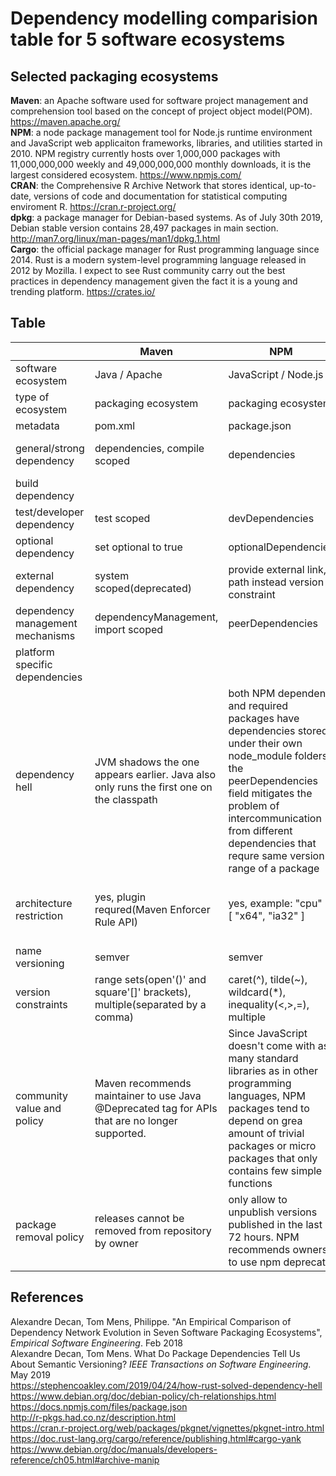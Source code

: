 # Dependency modelling comparision table for 5 software ecosystems

## Selected packaging ecosystems

**Maven**: an Apache software used for software project management and comprehension tool based on the concept of project object model(POM). https://maven.apache.org/ <br>
**NPM**: a node package management tool for Node.js runtime environment and JavaScript web applicaiton frameworks, libraries, and utilities started in 2010. NPM registry currently hosts over 1,000,000 packages with 11,000,000,000 weekly and 49,000,000,000 monthly downloads, it is the largest considered ecosystem. https://www.npmjs.com/ <br>
**CRAN**: the Comprehensive R Archive Network that stores identical, up-to-date, versions of code and documentation for statistical computing enviroment R. https://cran.r-project.org/ <br>
**dpkg**: a package manager for Debian-based systems. As of July 30th 2019, Debian stable version contains 28,497 packages in main section. http://man7.org/linux/man-pages/man1/dpkg.1.html <br>
**Cargo**: the official package manager for Rust programming language since 2014. Rust is a modern system-level programming language released in 2012 by Mozilla. I expect to see Rust community carry out the best practices in dependency management given the fact it is a young and trending platform. https://crates.io/ <br>

## Table

|                                  | Maven                                                                                           | NPM                                                                                                                                                                                                                                                    | CRAN                                                                                                                                                      | dpkg                                                                                      | Cargo                                                                                                                                          |
| -------------------------------- | ----------------------------------------------------------------------------------------------- | ------------------------------------------------------------------------------------------------------------------------------------------------------------------------------------------------------------------------------------------------------ | --------------------------------------------------------------------------------------------------------------------------------------------------------- | ----------------------------------------------------------------------------------------- | ---------------------------------------------------------------------------------------------------------------------------------------------- |
| software ecosystem               | Java / Apache                                                                                   | JavaScript / Node.js                                                                                                                                                                                                                                   | R                                                                                                                                                         | Debian / Linux OS                                                                         | Rust                                                                                                                                           |
| type of ecosystem                | packaging ecosystem                                                                             | packaging ecosystem                                                                                                                                                                                                                                    | packaging ecosystem                                                                                                                                       | distribution for Linux OSs                                                                | packaging ecosystem                                                                                                                            |
| metadata                         | pom.xml                                                                                         | package.json                                                                                                                                                                                                                                           | DESCRIPTION                                                                                                                                               | DEBIAN/control                                                                            | Cargo.toml                                                                                                                                     |
| general/strong dependency        | dependencies, compile scoped                                                                    | dependencies                                                                                                                                                                                                                                           | Depends(attach), Imports(namespace required)                                                                                                              | Depends, Pre-Depends                                                                      | dependencies                                                                                                                                   |
| build dependency                 |                                                                                                 |                                                                                                                                                                                                                                                        | Build-Depends for source package                                                                                                                          | Build-Depends for source package                                                          | build-dependencies                                                                                                                             |
| test/developer dependency        | test scoped                                                                                     | devDependencies                                                                                                                                                                                                                                        |                                                                                                                                                           |                                                                                           | dev-dependencies                                                                                                                               |
| optional dependency              | set optional to true                                                                            | optionalDependencies                                                                                                                                                                                                                                   | Suggests                                                                                                                                                  | Recommands, Suggests                                                                      | optional = true                                                                                                                                |
| external dependency              | system scoped(deprecated)                                                                       | provide external link, path instead version constraint                                                                                                                                                                                                 | through R CMD INSTALL -l path                                                                                                                             | through dpkg -i file,deb                                                                  | registry=, git= branch=, path=                                                                                                                 |
| dependency management mechanisms | dependencyManagement, import scoped                                                             | peerDependencies                                                                                                                                                                                                                                       |                                                                                                                                                           | Conflicts, Breaks                                                                         | name mangling, 
platform specific dependencies                                                                                                 |
| dependency hell                  | JVM shadows the one appears earlier. Java also only runs the first one on the classpath         | both NPM dependent and required packages have dependencies stored under their own node_module folders, the peerDependencies field mitigates the problem of intercommunication from different dependencies that requre same version range of a package  | CRAN allows maintainer to only install latest version of dependencies                                                                                     | Debian packages suffer from dependency hell                                               | Rust name-mangling scheme allows a project to have different versions of a same dependencies. But the intercommunication among them is blocked |
| architecture restriction         | yes, plugin requred(Maven Enforcer Rule API)                                                    | yes, example: "cpu" : [ "x64", "ia32" ]                                                                                                                                                                                                                | no, but supported during installation process                                                                                                             | yes, example: [linux-any], [!amd64], [any-i386]                                           | no, but can be specified using RUSTFLAGS in cargo configuration file                                                                           |
| name versioning                  | semver                                                                                          | semver                                                                                                                                                                                                                                                 | major.minor.patch.dev                                                                                                                                     | [epoch:]upstream_version[-debian_revision]                                                | semver                                                                                                                                         |
| version constraints              | range sets(open'()' and square'[]' brackets), multiple(separated by a comma)                    | caret(^), tilde(~), wildcard(*), inequality(<,>,=), multiple                                                                                                                                                                                           |  inequality(<,>,=)                                                                                                                                        |  inequality(<,>,=), multiple                                                              | caret(^), tilde(~), wildcard(*), inequality(<,>,=)                                                                                             |
| community value and policy       | Maven recommends maintainer to use Java @Deprecated tag for APIs that are no longer supported.  | Since JavaScript doesn't come with as many standard libraries as in other programming languages, NPM packages tend to depend on grea amount of trivial packages or micro packages that only contains few simple functions                              | rolling release(to always include the latest dependencies) + R CMD check tool checks for compatibility. Fail to do so will result to get package archived |                                                                                           | similar to NPM                                                                                                                                 |
| package removal policy           | releases cannot be removed from repository by owner                                             | only allow to unpublish versions published in the last 72 hours. NPM recommends owners to use npm deprecate                                                                                                                                            | CRAN archives package                                                                                                                                     | package owner need to file a bug against ftp.debian.org asking that the packge be removed | Cargo explicitly prevent packages from being removed, solution is cargo yank                                                                   |

## References
Alexandre Decan, Tom Mens, Philippe. "An Empirical Comparison of Dependency Network Evolution in Seven Software Packaging Ecosystems", *Empirical Software Engineering*. Feb 2018<br>
Alexandre Decan, Tom Mens. What Do Package Dependencies Tell Us About Semantic Versioning? *IEEE Transactions on Software Engineering*. May 2019<br>
https://stephencoakley.com/2019/04/24/how-rust-solved-dependency-hell<br>
https://www.debian.org/doc/debian-policy/ch-relationships.html<br>
https://docs.npmjs.com/files/package.json<br>
http://r-pkgs.had.co.nz/description.html<br>
https://cran.r-project.org/web/packages/pkgnet/vignettes/pkgnet-intro.html<br>
https://doc.rust-lang.org/cargo/reference/publishing.html#cargo-yank<br>
https://www.debian.org/doc/manuals/developers-reference/ch05.html#archive-manip<br>
